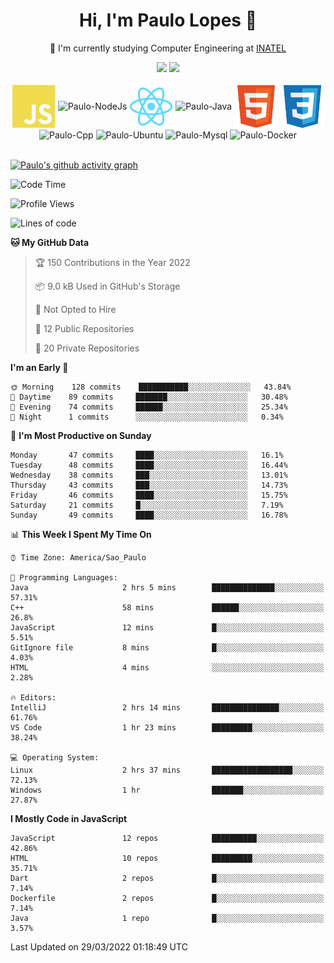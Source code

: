 <div>
  <h1 align="center" > Hi, I'm Paulo Lopes 👋 </h1>
  <p align="center" >🔭 I'm currently studying Computer Engineering at <a href="https://inatel.br/home/" target="_blank">INATEL</a>
  
  </p>
  <div align="center"> 
  <a href="https://www.instagram.com/paulotc1999/" target="_blank"><img src="https://img.shields.io/badge/-Instagram-%23E4405F?style=for-the-badge&logo=instagram&logoColor=white" target="_blank"></a>
  <a href="https://www.linkedin.com/in/paulotc1999/" target="_blank"><img src="https://img.shields.io/badge/-LinkedIn-%230077B5?style=for-the-badge&logo=linkedin&logoColor=white" target="_blank"></a> 
</div>
  
 <div style="display: inline_block" align="center"><br>
  <img align="center" alt="Paulo-Js" height="70" width="70" src="https://raw.githubusercontent.com/devicons/devicon/master/icons/javascript/javascript-plain.svg">
  <img align="center" alt="Paulo-NodeJs" height="70" width="70" src="https://cdn.jsdelivr.net/gh/devicons/devicon/icons/nodejs/nodejs-plain.svg">
  <img align="center" alt="Paulo-React" height="70" width="70" src="https://raw.githubusercontent.com/devicons/devicon/master/icons/react/react-original.svg">
  <img align="center" alt="Paulo-Java" height="70" width="70" src="https://cdn.jsdelivr.net/gh/devicons/devicon/icons/java/java-original.svg">
  <img align="center" alt="Paulo-HTML" height="70" width="70" src="https://raw.githubusercontent.com/devicons/devicon/master/icons/html5/html5-original.svg">
  <img align="center" alt="Paulo-CSS" height="70" width="70" src="https://raw.githubusercontent.com/devicons/devicon/master/icons/css3/css3-original.svg">
  <img align="center" alt="Paulo-Cpp" height="70" width="70" src="https://cdn.jsdelivr.net/gh/devicons/devicon/icons/cplusplus/cplusplus-original.svg">
  <img align="center" alt="Paulo-Ubuntu" height="70" width="70" src="https://cdn.jsdelivr.net/gh/devicons/devicon/icons/ubuntu/ubuntu-plain.svg">
  <img align="center" alt="Paulo-Mysql" height="70" width="70" src="https://cdn.jsdelivr.net/gh/devicons/devicon/icons/mysql/mysql-original.svg">
  <img align="center" alt="Paulo-Docker" height="70" width="70" src="https://cdn.jsdelivr.net/gh/devicons/devicon/icons/docker/docker-plain.svg">
  
</div>
</a>

</br>

[![Paulo's github activity graph](https://activity-graph.herokuapp.com/graph?username=paulotc1999&theme=chartreuse-dark)](https://github.com/ashutosh00710/github-readme-activity-graph)

<div>

<!--START_SECTION:waka-->
![Code Time](http://img.shields.io/badge/Code%20Time-52%20hrs%2026%20mins-blue)

![Profile Views](http://img.shields.io/badge/Profile%20Views-22-blue)

![Lines of code](https://img.shields.io/badge/From%20Hello%20World%20I%27ve%20Written-551%20Thousand%20lines%20of%20code-blue)

**🐱 My GitHub Data** 

> 🏆 150 Contributions in the Year 2022
 > 
> 📦 9.0 kB Used in GitHub's Storage 
 > 
> 🚫 Not Opted to Hire
 > 
> 📜 12 Public Repositories 
 > 
> 🔑 20 Private Repositories  
 > 
**I'm an Early 🐤** 

```text
🌞 Morning    128 commits    ███████████░░░░░░░░░░░░░░   43.84% 
🌆 Daytime    89 commits     ███████░░░░░░░░░░░░░░░░░░   30.48% 
🌃 Evening    74 commits     ██████░░░░░░░░░░░░░░░░░░░   25.34% 
🌙 Night      1 commits      ░░░░░░░░░░░░░░░░░░░░░░░░░   0.34%

```
📅 **I'm Most Productive on Sunday** 

```text
Monday       47 commits     ████░░░░░░░░░░░░░░░░░░░░░   16.1% 
Tuesday      48 commits     ████░░░░░░░░░░░░░░░░░░░░░   16.44% 
Wednesday    38 commits     ███░░░░░░░░░░░░░░░░░░░░░░   13.01% 
Thursday     43 commits     ███░░░░░░░░░░░░░░░░░░░░░░   14.73% 
Friday       46 commits     ████░░░░░░░░░░░░░░░░░░░░░   15.75% 
Saturday     21 commits     █░░░░░░░░░░░░░░░░░░░░░░░░   7.19% 
Sunday       49 commits     ████░░░░░░░░░░░░░░░░░░░░░   16.78%

```


📊 **This Week I Spent My Time On** 

```text
⌚︎ Time Zone: America/Sao_Paulo

💬 Programming Languages: 
Java                     2 hrs 5 mins        ██████████████░░░░░░░░░░░   57.31% 
C++                      58 mins             ██████░░░░░░░░░░░░░░░░░░░   26.8% 
JavaScript               12 mins             █░░░░░░░░░░░░░░░░░░░░░░░░   5.51% 
GitIgnore file           8 mins              █░░░░░░░░░░░░░░░░░░░░░░░░   4.03% 
HTML                     4 mins              ░░░░░░░░░░░░░░░░░░░░░░░░░   2.28%

🔥 Editors: 
IntelliJ                 2 hrs 14 mins       ███████████████░░░░░░░░░░   61.76% 
VS Code                  1 hr 23 mins        █████████░░░░░░░░░░░░░░░░   38.24%

💻 Operating System: 
Linux                    2 hrs 37 mins       ██████████████████░░░░░░░   72.13% 
Windows                  1 hr                ███████░░░░░░░░░░░░░░░░░░   27.87%

```

**I Mostly Code in JavaScript** 

```text
JavaScript               12 repos            ██████████░░░░░░░░░░░░░░░   42.86% 
HTML                     10 repos            █████████░░░░░░░░░░░░░░░░   35.71% 
Dart                     2 repos             █░░░░░░░░░░░░░░░░░░░░░░░░   7.14% 
Dockerfile               2 repos             █░░░░░░░░░░░░░░░░░░░░░░░░   7.14% 
Java                     1 repo              █░░░░░░░░░░░░░░░░░░░░░░░░   3.57%

```



 Last Updated on 29/03/2022 01:18:49 UTC
<!--END_SECTION:waka-->


